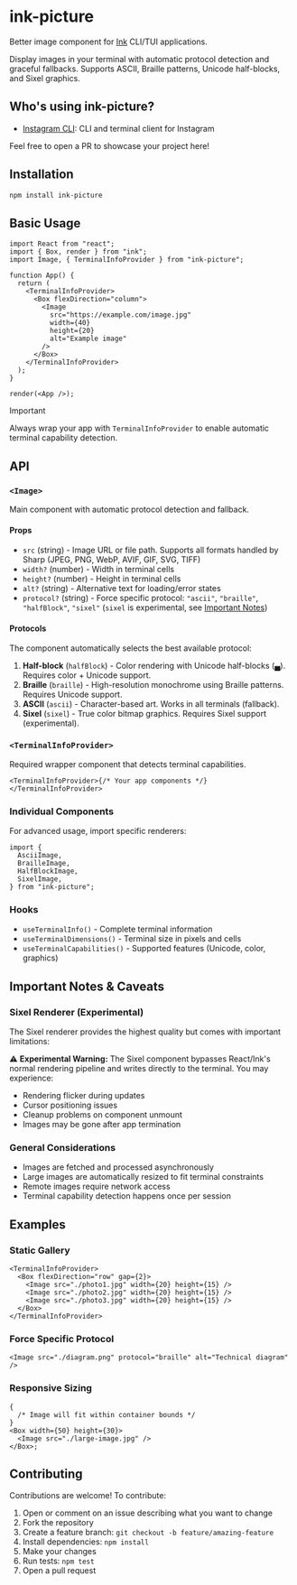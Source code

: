 # ink-picture

Better image component for [Ink](https://github.com/vadimdemedes/ink) CLI/TUI applications.

Display images in your terminal with automatic protocol detection and graceful fallbacks. Supports ASCII, Braille patterns, Unicode half-blocks, and Sixel graphics.

## Who's using ink-picture?

- [Instagram CLI](https://github.com/supreme-gg-gg/instagram-cli): CLI and terminal client for Instagram

Feel free to open a PR to showcase your project here!

## Installation

```bash
npm install ink-picture
```

## Basic Usage

```tsx
import React from "react";
import { Box, render } from "ink";
import Image, { TerminalInfoProvider } from "ink-picture";

function App() {
  return (
    <TerminalInfoProvider>
      <Box flexDirection="column">
        <Image
          src="https://example.com/image.jpg"
          width={40}
          height={20}
          alt="Example image"
        />
      </Box>
    </TerminalInfoProvider>
  );
}

render(<App />);
```

> [!IMPORTANT]
> Always wrap your app with `TerminalInfoProvider` to enable automatic terminal capability detection.

## API

### `<Image>`

Main component with automatic protocol detection and fallback.

#### Props

- `src` (string) - Image URL or file path. Supports all formats handled by Sharp (JPEG, PNG, WebP, AVIF, GIF, SVG, TIFF)
- `width?` (number) - Width in terminal cells
- `height?` (number) - Height in terminal cells
- `alt?` (string) - Alternative text for loading/error states
- `protocol?` (string) - Force specific protocol: `"ascii"`, `"braille"`, `"halfBlock"`, `"sixel"` (`sixel` is experimental, see [Important Notes](#important-notes--caveats))

#### Protocols

The component automatically selects the best available protocol:

1. **Half-block** (`halfBlock`) - Color rendering with Unicode half-blocks (▄). Requires color + Unicode support.
2. **Braille** (`braille`) - High-resolution monochrome using Braille patterns. Requires Unicode support.
3. **ASCII** (`ascii`) - Character-based art. Works in all terminals (fallback).
4. **Sixel** (`sixel`) - True color bitmap graphics. Requires Sixel support (experimental).

### `<TerminalInfoProvider>`

Required wrapper component that detects terminal capabilities.

```tsx
<TerminalInfoProvider>{/* Your app components */}</TerminalInfoProvider>
```

### Individual Components

For advanced usage, import specific renderers:

```tsx
import {
  AsciiImage,
  BrailleImage,
  HalfBlockImage,
  SixelImage,
} from "ink-picture";
```

### Hooks

- `useTerminalInfo()` - Complete terminal information
- `useTerminalDimensions()` - Terminal size in pixels and cells
- `useTerminalCapabilities()` - Supported features (Unicode, color, graphics)

## Important Notes & Caveats

### Sixel Renderer (Experimental)

The Sixel renderer provides the highest quality but comes with important limitations:

⚠️ **Experimental Warning:** The Sixel component bypasses React/Ink's normal rendering pipeline and writes directly to the terminal. You may experience:

- Rendering flicker during updates
- Cursor positioning issues
- Cleanup problems on component unmount
- Images may be gone after app termination

### General Considerations

- Images are fetched and processed asynchronously
- Large images are automatically resized to fit terminal constraints
- Remote images require network access
- Terminal capability detection happens once per session

## Examples

### Static Gallery

```tsx
<TerminalInfoProvider>
  <Box flexDirection="row" gap={2}>
    <Image src="./photo1.jpg" width={20} height={15} />
    <Image src="./photo2.jpg" width={20} height={15} />
    <Image src="./photo3.jpg" width={20} height={15} />
  </Box>
</TerminalInfoProvider>
```

### Force Specific Protocol

```tsx
<Image src="./diagram.png" protocol="braille" alt="Technical diagram" />
```

### Responsive Sizing

```tsx
{
  /* Image will fit within container bounds */
}
<Box width={50} height={30}>
  <Image src="./large-image.jpg" />
</Box>;
```

## Contributing

Contributions are welcome! To contribute:

1. Open or comment on an issue describing what you want to change
2. Fork the repository
3. Create a feature branch: `git checkout -b feature/amazing-feature`
4. Install dependencies: `npm install`
5. Make your changes
6. Run tests: `npm test`
7. Open a pull request
